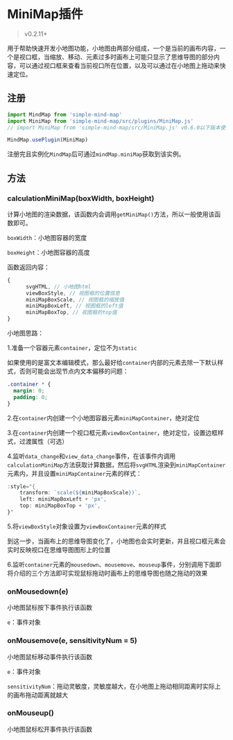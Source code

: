 # MiniMap插件

> v0.2.11+

用于帮助快速开发小地图功能，小地图由两部分组成，一个是当前的画布内容，一个是视口框，当缩放、移动、元素过多时画布上可能只显示了思维导图的部分内容，可以通过视口框来查看当前视口所在位置，以及可以通过在小地图上拖动来快速定位。

## 注册

```js
import MindMap from 'simple-mind-map'
import MiniMap from 'simple-mind-map/src/plugins/MiniMap.js'
// import MiniMap from 'simple-mind-map/src/MiniMap.js' v0.6.0以下版本使用该路径

MindMap.usePlugin(MiniMap)
```

注册完且实例化`MindMap`后可通过`mindMap.miniMap`获取到该实例。

## 方法

### calculationMiniMap(boxWidth, boxHeight)

计算小地图的渲染数据，该函数内会调用`getMiniMap()`方法，所以一般使用该函数即可。

`boxWidth`：小地图容器的宽度

`boxHeight`：小地图容器的高度

函数返回内容：

```js
{
      svgHTML, // 小地图html
      viewBoxStyle, // 视图框的位置信息
      miniMapBoxScale, // 视图框的缩放值
      miniMapBoxLeft, // 视图框的left值
      miniMapBoxTop, // 视图框的top值
}
```

小地图思路：

1.准备一个容器元素`container`，定位不为`static`

如果使用的是富文本编辑模式，那么最好给`container`内部的元素去除一下默认样式，否则可能会出现节点内文本偏移的问题：

```css
.container * {
  margin: 0;
  padding: 0;
}
```

2.在`container`内创建一个小地图容器元素`miniMapContainer`，绝对定位

3.在`container`内创建一个视口框元素`viewBoxContainer`，绝对定位，设置边框样式，过渡属性（可选）

4.监听`data_change`和`view_data_change`事件，在该事件内调用`calculationMiniMap`方法获取计算数据，然后将`svgHTML`渲染到`miniMapContainer`元素内，并且设置`miniMapContainer`元素的样式：

```js
:style="{
    transform: `scale(${miniMapBoxScale})`,
    left: miniMapBoxLeft + 'px',
    top: miniMapBoxTop + 'px',
}"
```

5.将`viewBoxStyle`对象设置为`viewBoxContainer`元素的样式

到这一步，当画布上的思维导图变化了，小地图也会实时更新，并且视口框元素会实时反映视口在思维导图图形上的位置

6.监听`container`元素的`mousedown`、`mousemove`、`mouseup`事件，分别调用下面即将介绍的三个方法即可实现鼠标拖动时画布上的思维导图也随之拖动的效果

### onMousedown(e)

小地图鼠标按下事件执行该函数

`e`：事件对象

### onMousemove(e, sensitivityNum = 5)

小地图鼠标移动事件执行该函数

`e`：事件对象

`sensitivityNum`：拖动灵敏度，灵敏度越大，在小地图上拖动相同距离时实际上的画布拖动距离就越大

### onMouseup()

小地图鼠标松开事件执行该函数